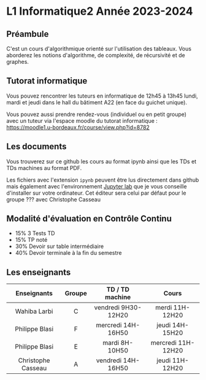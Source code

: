 # L1 Informatique2 Année 2023-2024

## Préambule
C'est un cours d'algorithmique orienté sur l'utilisation des tableaux. Vous aborderez les notions d'algorithme, de complexité, de récursivité et de graphes.

## Tutorat informatique
Vous pouvez rencontrer les tuteurs en informatique de 12h45 à 13h45 lundi, mardi et jeudi dans le hall du bâtiment A22 (en face du guichet unique).

Vous pouvez aussi prendre rendez-vous (individuel ou en petit groupe) avec un tuteur via l'espace moodle du tutorat informatique : https://moodle1.u-bordeaux.fr/course/view.php?id=8782

## Les documents
Vous trouverez sur ce github les cours au format ipynb ainsi que les TDs et TDs machines au format PDF. 

Les fichiers avec l'extension `ipynb` peuvent être lus directement dans github mais également avec l'environnement [Jupyter lab](https://jupyter.org/) que je vous conseille d'installer sur votre ordinateur. Cet éditeur sera celui par défaut pour le groupe ??? avec Christophe Casseau

## Modalité d'évaluation en Contrôle Continu
- 15% 3 Tests TD 
- 15% TP noté 
- 30% Devoir sur table intermédiaire
- 40% Devoir terminale à la fin du semestre

## Les enseignants
|Enseignants | Groupe | TD / TD machine | Cours |
|:---------------:|:--------:|:-----------------:|:-------:|
| Wahiba Larbi | C | vendredi 9H30-12H20 | merdi 11H-12H20 |
| Philippe Blasi | F | mercredi 14H-16H50 | jeudi 14H-15H20 |
| Philippe Blasi | E | mardi 8H-10H50 | mercredi 11H-12H20 |
| Christophe Casseau | A | vendredi 14H-16H50 | jeudi 11H-12H20 |


